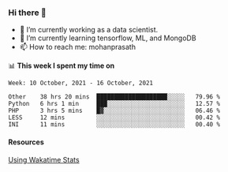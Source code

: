 ### Hi there 👋

- 🔭 I’m currently working as a data scientist.
- 🌱 I’m currently learning tensorflow, ML, and MongoDB
- 📫 How to reach me: mohanprasath

📊 **This week I spent my time on**
<!--START_SECTION:waka-->
```text
Week: 10 October, 2021 - 16 October, 2021

Other    38 hrs 20 mins  ████████████████████░░░░░   79.96 % 
Python   6 hrs 1 min     ███░░░░░░░░░░░░░░░░░░░░░░   12.57 % 
PHP      3 hrs 5 mins    █▓░░░░░░░░░░░░░░░░░░░░░░░   06.46 % 
LESS     12 mins         ░░░░░░░░░░░░░░░░░░░░░░░░░   00.42 % 
INI      11 mins         ░░░░░░░░░░░░░░░░░░░░░░░░░   00.40 % 
```
<!--END_SECTION:waka-->

#### Resources
[Using Wakatime Stats](https://github.com/marketplace/actions/waka-readme)
